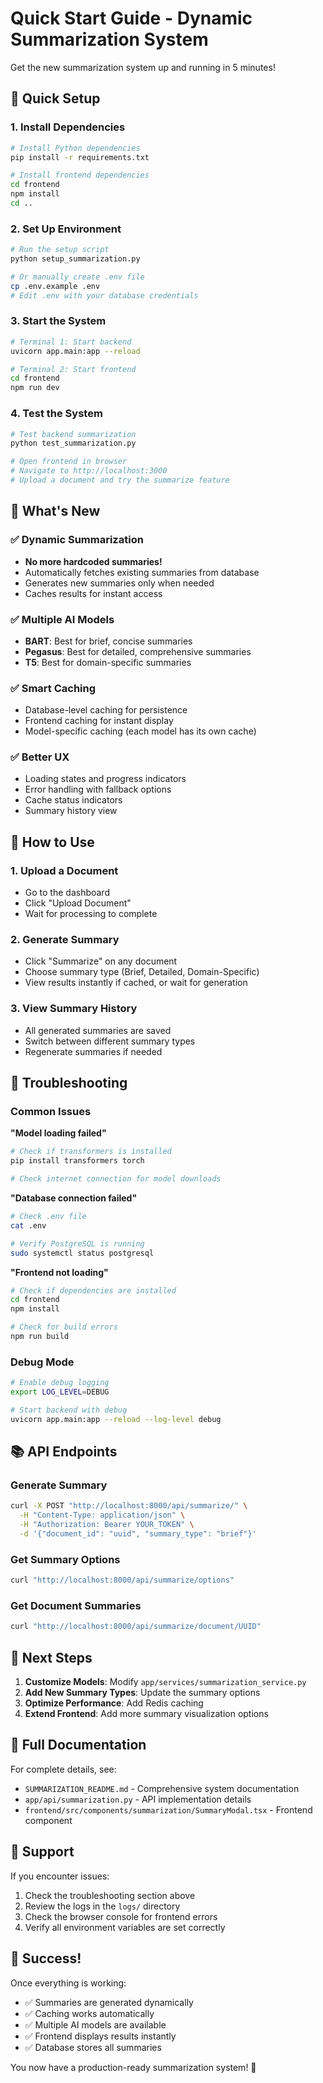 # Quick Start Guide - Dynamic Summarization System

Get the new summarization system up and running in 5 minutes!

## 🚀 Quick Setup

### 1. Install Dependencies
```bash
# Install Python dependencies
pip install -r requirements.txt

# Install frontend dependencies
cd frontend
npm install
cd ..
```

### 2. Set Up Environment
```bash
# Run the setup script
python setup_summarization.py

# Or manually create .env file
cp .env.example .env
# Edit .env with your database credentials
```

### 3. Start the System
```bash
# Terminal 1: Start backend
uvicorn app.main:app --reload

# Terminal 2: Start frontend
cd frontend
npm run dev
```

### 4. Test the System
```bash
# Test backend summarization
python test_summarization.py

# Open frontend in browser
# Navigate to http://localhost:3000
# Upload a document and try the summarize feature
```

## 🔧 What's New

### ✅ Dynamic Summarization
- **No more hardcoded summaries!**
- Automatically fetches existing summaries from database
- Generates new summaries only when needed
- Caches results for instant access

### ✅ Multiple AI Models
- **BART**: Best for brief, concise summaries
- **Pegasus**: Best for detailed, comprehensive summaries  
- **T5**: Best for domain-specific summaries

### ✅ Smart Caching
- Database-level caching for persistence
- Frontend caching for instant display
- Model-specific caching (each model has its own cache)

### ✅ Better UX
- Loading states and progress indicators
- Error handling with fallback options
- Cache status indicators
- Summary history view

## 📱 How to Use

### 1. Upload a Document
- Go to the dashboard
- Click "Upload Document"
- Wait for processing to complete

### 2. Generate Summary
- Click "Summarize" on any document
- Choose summary type (Brief, Detailed, Domain-Specific)
- View results instantly if cached, or wait for generation

### 3. View Summary History
- All generated summaries are saved
- Switch between different summary types
- Regenerate summaries if needed

## 🐛 Troubleshooting

### Common Issues

**"Model loading failed"**
```bash
# Check if transformers is installed
pip install transformers torch

# Check internet connection for model downloads
```

**"Database connection failed"**
```bash
# Check .env file
cat .env

# Verify PostgreSQL is running
sudo systemctl status postgresql
```

**"Frontend not loading"**
```bash
# Check if dependencies are installed
cd frontend
npm install

# Check for build errors
npm run build
```

### Debug Mode
```bash
# Enable debug logging
export LOG_LEVEL=DEBUG

# Start backend with debug
uvicorn app.main:app --reload --log-level debug
```

## 📚 API Endpoints

### Generate Summary
```bash
curl -X POST "http://localhost:8000/api/summarize/" \
  -H "Content-Type: application/json" \
  -H "Authorization: Bearer YOUR_TOKEN" \
  -d '{"document_id": "uuid", "summary_type": "brief"}'
```

### Get Summary Options
```bash
curl "http://localhost:8000/api/summarize/options"
```

### Get Document Summaries
```bash
curl "http://localhost:8000/api/summarize/document/UUID"
```

## 🎯 Next Steps

1. **Customize Models**: Modify `app/services/summarization_service.py`
2. **Add New Summary Types**: Update the summary options
3. **Optimize Performance**: Add Redis caching
4. **Extend Frontend**: Add more summary visualization options

## 📖 Full Documentation

For complete details, see:
- `SUMMARIZATION_README.md` - Comprehensive system documentation
- `app/api/summarization.py` - API implementation details
- `frontend/src/components/summarization/SummaryModal.tsx` - Frontend component

## 🤝 Support

If you encounter issues:
1. Check the troubleshooting section above
2. Review the logs in the `logs/` directory
3. Check the browser console for frontend errors
4. Verify all environment variables are set correctly

## 🎉 Success!

Once everything is working:
- ✅ Summaries are generated dynamically
- ✅ Caching works automatically  
- ✅ Multiple AI models are available
- ✅ Frontend displays results instantly
- ✅ Database stores all summaries

You now have a production-ready summarization system! 🚀
